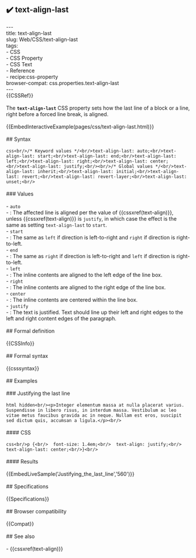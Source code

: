 ## ✔️ text-align-last 
 ---<br/>title: text-align-last<br/>slug: Web/CSS/text-align-last<br/>tags:<br/>  - CSS<br/>  - CSS Property<br/>  - CSS Text<br/>  - Reference<br/>  - recipe:css-property<br/>browser-compat: css.properties.text-align-last<br/>---<br/>{{CSSRef}}<br/><br/>The **`text-align-last`** CSS property sets how the last line of a block or a line, right before a forced line break, is aligned.<br/><br/>{{EmbedInteractiveExample(pages/css/text-align-last.html)}}<br/><br/>## Syntax<br/><br/>```css<br/>/* Keyword values */<br/>text-align-last: auto;<br/>text-align-last: start;<br/>text-align-last: end;<br/>text-align-last: left;<br/>text-align-last: right;<br/>text-align-last: center;<br/>text-align-last: justify;<br/><br/>/* Global values */<br/>text-align-last: inherit;<br/>text-align-last: initial;<br/>text-align-last: revert;<br/>text-align-last: revert-layer;<br/>text-align-last: unset;<br/>```<br/><br/>### Values<br/><br/>- `auto`<br/>  - : The affected line is aligned per the value of {{cssxref(text-align)}}, unless {{cssxref(text-align)}} is `justify`, in which case the effect is the same as setting `text-align-last` to `start`.<br/>- `start`<br/>  - : The same as `left` if direction is left-to-right and `right` if direction is right-to-left.<br/>- `end`<br/>  - : The same as `right` if direction is left-to-right and `left` if direction is right-to-left.<br/>- `left`<br/>  - : The inline contents are aligned to the left edge of the line box.<br/>- `right`<br/>  - : The inline contents are aligned to the right edge of the line box.<br/>- `center`<br/>  - : The inline contents are centered within the line box.<br/>- `justify`<br/>  - : The text is justified. Text should line up their left and right edges to the left and right content edges of the paragraph.<br/><br/>## Formal definition<br/><br/>{{CSSInfo}}<br/><br/>## Formal syntax<br/><br/>{{csssyntax}}<br/><br/>## Examples<br/><br/>### Justifying the last line<br/><br/>```html hidden<br/><p>Integer elementum massa at nulla placerat varius. Suspendisse in libero risus, in interdum massa. Vestibulum ac leo vitae metus faucibus gravida ac in neque. Nullam est eros, suscipit sed dictum quis, accumsan a ligula.</p><br/>```<br/><br/>#### CSS<br/><br/>```css<br/>p {<br/>  font-size: 1.4em;<br/>  text-align: justify;<br/>  text-align-last: center;<br/>}<br/>```<br/><br/>#### Results<br/><br/>{{EmbedLiveSample('Justifying_the_last_line','560')}}<br/><br/>## Specifications<br/><br/>{{Specifications}}<br/><br/>## Browser compatibility<br/><br/>{{Compat}}<br/><br/>## See also<br/><br/>- {{cssxref(text-align)}}<br/>